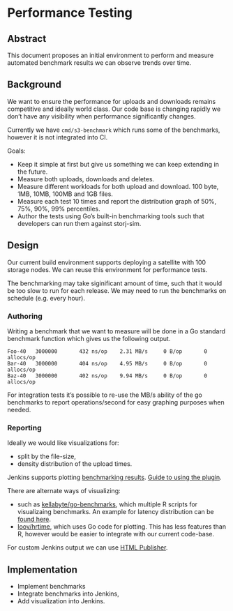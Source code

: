 # Performance Testing

## Abstract

This document proposes an initial environment to perform and measure automated benchmark results we can observe trends over time. 

## Background

We want to ensure the performance for uploads and downloads remains competitive and ideally world class.
Our code base is changing rapidly we don’t have any visibility when performance significantly changes.

Currently we have `cmd/s3-benchmark` which runs some of the benchmarks, however it is not integrated into CI.

Goals:

* Keep it simple at first but give us something we can keep extending in the future. 
* Measure both uploads, downloads and deletes.
* Measure different workloads for both upload and download. 100 byte, 1MB, 10MB, 100MB and 1GB files. 
* Measure each test 10 times and report the distribution graph of 50%, 75%, 90%, 99% percentiles.
* Author the tests using Go’s built-in benchmarking tools such that developers can run them against storj-sim.

## Design

Our current build environment supports deploying a satellite with 100 storage nodes.
We can reuse this environment for performance tests.

The benchmarking may take siginificant amount of time, such that it would be too slow to run for each release.
We may need to run the benchmarks on schedule (e.g. every hour).

### Authoring

Writing a benchmark that we want to measure will be done in a Go standard benchmark function which gives us the following output.

```
Foo-40   3000000	   432 ns/op    2.31 MB/s     0 B/op	   0 allocs/op
Bar-40   3000000	   404 ns/op    4.95 MB/s     0 B/op	   0 allocs/op
Baz-40   3000000	   402 ns/op    9.94 MB/s     0 B/op	   0 allocs/op
```

For integration tests it’s possible to re-use the MB/s ability of the go benchmarks to report operations/second for easy graphing purposes when needed.

### Reporting

Ideally we would like visualizations for:
* split by the file-size,
* density distribution of the upload times.

Jenkins supports plotting [benchmarking results](https://wiki.jenkins.io/display/JENKINS/Benchmark+Plugin). [Guide to using the plugin](https://github.com/jenkinsci/benchmark-plugin/blob/master/doc/HOW_TO_USE_THE_PLUGIN.md).

There are alternate ways of visualizing:

* such as [kellabyte/go-benchmarks](https://github.com/kellabyte/go-benchmarks), which multiple R scripts for visualizaing benchmarks. An example for latency distribution can be [found here](https://github.com/kellabyte/go-benchmarks/tree/master/queues).
* [loov/hrtime](https://github.com/loov/hrtime), which uses Go code for plotting. This has less features than R, however would be easier to integrate with our current code-base.

For custom Jenkins output we can use [HTML Publisher](https://wiki.jenkins.io/display/JENKINS/HTML+Publisher+Plugin).

## Implementation

* Implement benchmarks
* Integrate benchmarks into Jenkins,
* Add visualization into Jenkins.
